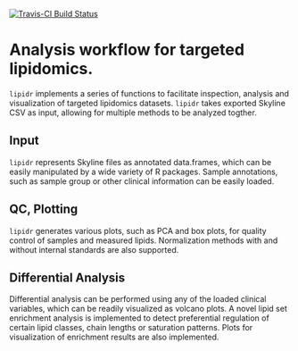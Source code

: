 [![Travis-CI Build Status](https://travis-ci.org/ahmohamed/lipidr.svg?branch=master)](https://travis-ci.org/ahmohamed/lipidr)

# Analysis workflow for targeted lipidomics.

`lipidr` implements a series of functions to facilitate inspection,
analysis and visualization of targeted lipidomics datasets. `lipidr`
takes exported Skyline CSV as input, allowing for multiple methods to
be analyzed togther.

## Input
`lipidr` represents Skyline files as annotated data.frames, which can be easily manipulated by a wide variety of R packages. Sample annotations, such as sample group or other clinical information can be easily loaded.

## QC, Plotting
`lipidr` generates various plots, such as PCA and box plots, for quality control of samples and measured lipids. Normalization methods with and without internal standards are also supported.

## Differential Analysis
Differential analysis can be performed using any of the loaded clinical variables, which can be readily visualized as volcano plots. A novel lipid set enrichment analysis is implemented to detect preferential regulation of certain lipid classes, chain lengths or saturation patterns. Plots for visualization of enrichment results are also implemented.
